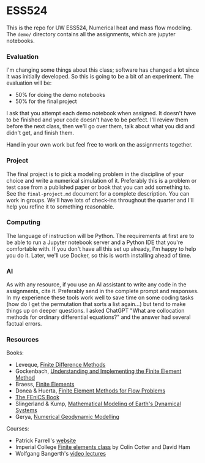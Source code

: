 # ESS524

This is the repo for UW ESS524, Numerical heat and mass flow modeling.
The `demo/` directory contains all the assignments, which are jupyter notebooks.

### Evaluation

I'm changing some things about this class; software has changed a lot since it was initially developed.
So this is going to be a bit of an experiment.
The evaluation will be:
* 50% for doing the demo notebooks
* 50% for the final project

I ask that you attempt each demo notebook when assigned.
It doesn't have to be finished and your code doesn't have to be perfect.
I'll review them before the next class, then we'll go over them, talk about what you did and didn't get, and finish them.

Hand in your own work but feel free to work on the assignments together.


### Project

The final project is to pick a modeling problem in the discipline of your choice and write a numerical simulation of it.
Preferably this is a problem or test case from a published paper or book that you can add something to.
See the `final-project.md` document for a complete description.
You can work in groups.
We'll have lots of check-ins throughout the quarter and I'll help you refine it to something reasonable.


### Computing

The language of instruction will be Python.
The requirements at first are to be able to run a Jupyter notebook server and a Python IDE that you're comfortable with.
If you don't have all this set up already, I'm happy to help you do it.
Later, we'll use Docker, so this is worth installing ahead of time.


### AI

As with any resource, if you use an AI assistant to write any code in the assignments, cite it.
Preferably send in the complete prompt and responses.
In my experience these tools work well to save time on some coding tasks (how do I get the permutation that sorts a list again...) but tend to make things up on deeper questions.
I asked ChatGPT "What are collocation methods for ordinary differential equations?" and the answer had several factual errors.


### Resources

Books:
* Leveque, [Finite Difference Methods](https://doi.org/10.1137/1.9780898717839)
* Gockenbach, [Understanding and Implementing the Finite Element Method](https://doi.org/10.1137/1.9780898717846)
* Braess, [Finite Elements](https://doi.org/10.1017/CBO9780511618635)
* Donea & Huerta, [Finite Element Methods for Flow Problems](https://doi.org/10.1002/0470013826)
* [The FEniCS Book](https://doi.org/10.1007/978-3-642-23099-8)
* Slingerland & Kump, [Mathematical Modeling of Earth's Dynamical Systems](https://press.princeton.edu/books/paperback/9780691145143/mathematical-modeling-of-earths-dynamical-systems)
* Gerya, [Numerical Geodynamic Modelling](https://doi.org/10.1017/9781316534243)

Courses:
* Patrick Farrell's [website](https://pefarrell.org/teaching/)
* Imperial College [Finite elements class](https://finite-element.github.io) by Colin Cotter and David Ham
* Wolfgang Bangerth's [video lectures](https://www.math.colostate.edu/~bangerth/videos.html)
